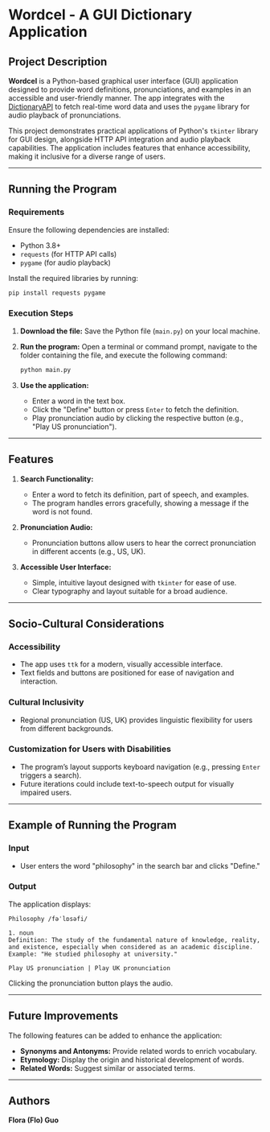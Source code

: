 
# Wordcel - A GUI Dictionary Application

## Project Description
**Wordcel** is a Python-based graphical user interface (GUI) application designed to provide word definitions, pronunciations, and examples in an accessible and user-friendly manner. The app integrates with the [DictionaryAPI](https://dictionaryapi.dev/) to fetch real-time word data and uses the `pygame` library for audio playback of pronunciations.

This project demonstrates practical applications of Python's `tkinter` library for GUI design, alongside HTTP API integration and audio playback capabilities. The application includes features that enhance accessibility, making it inclusive for a diverse range of users.

---

## Running the Program

### Requirements

Ensure the following dependencies are installed:

- Python 3.8+
- `requests` (for HTTP API calls)
- `pygame` (for audio playback)

Install the required libraries by running:

```bash
pip install requests pygame
```

### Execution Steps

1. **Download the file:**
   Save the Python file (`main.py`) on your local machine.

2. **Run the program:**
   Open a terminal or command prompt, navigate to the folder containing the file, and execute the following command:

   ```bash
   python main.py
   ```

3. **Use the application:**
   - Enter a word in the text box.
   - Click the "Define" button or press `Enter` to fetch the definition.
   - Play pronunciation audio by clicking the respective button (e.g., "Play US pronunciation").

---

## Features

1. **Search Functionality:**
   - Enter a word to fetch its definition, part of speech, and examples.
   - The program handles errors gracefully, showing a message if the word is not found.

2. **Pronunciation Audio:**
   - Pronunciation buttons allow users to hear the correct pronunciation in different accents (e.g., US, UK).

3. **Accessible User Interface:**
   - Simple, intuitive layout designed with `tkinter` for ease of use.
   - Clear typography and layout suitable for a broad audience.

---

## Socio-Cultural Considerations

### Accessibility
- The app uses `ttk` for a modern, visually accessible interface.
- Text fields and buttons are positioned for ease of navigation and interaction.

### Cultural Inclusivity
- Regional pronunciation (US, UK) provides linguistic flexibility for users from different backgrounds.

### Customization for Users with Disabilities
- The program’s layout supports keyboard navigation (e.g., pressing `Enter` triggers a search).
- Future iterations could include text-to-speech output for visually impaired users.

---

## Example of Running the Program

### Input
- User enters the word "philosophy" in the search bar and clicks "Define."

### Output
The application displays:
```
Philosophy /fəˈlɒsəfi/

1. noun
Definition: The study of the fundamental nature of knowledge, reality, and existence, especially when considered as an academic discipline.
Example: "He studied philosophy at university."

Play US pronunciation | Play UK pronunciation
```
Clicking the pronunciation button plays the audio.

---

## Future Improvements

The following features can be added to enhance the application:

- **Synonyms and Antonyms:** Provide related words to enrich vocabulary.
- **Etymology:** Display the origin and historical development of words.
- **Related Words:** Suggest similar or associated terms.

---

## Authors
**Flora (Flo) Guo**
